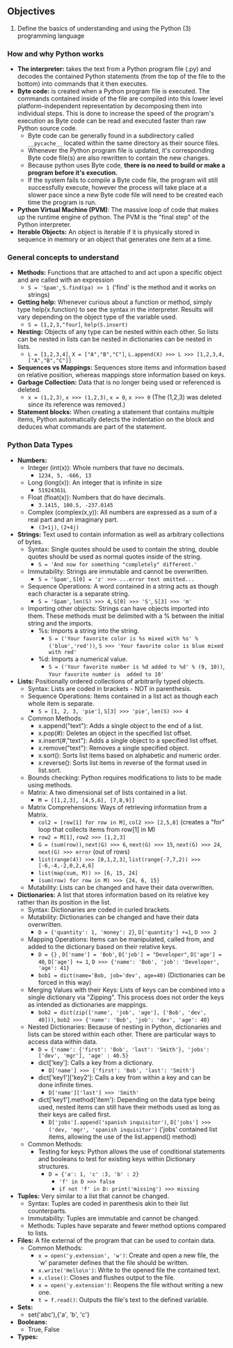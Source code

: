 ## Objectives
1. Define the basics of understanding and using the Python (3) programming language

### How and why Python works
-  **The interpreter:**  takes the text from a Python program file (.py) and decodes the contained Python statements (from the top of the file to the bottom) into commands that it then executes. 
-  **Byte code:** is created when a Python program file is executed. The commands contained inside of the file are compiled into this lower level platform-independent representation by decomposing them into individual steps. This is done to increase the speed of the program's execution as Byte code can be read and executed faster than raw Python source code.
    - Byte code can be generally found in a subdirectory called ``__pycache__`` located within the same directory as their source files. 
    - Whenever the Python program file is updated, it's corresponding Byte code file(s) are also rewritten to contain the new changes.
    - Because python uses Byte code, **there is no need to build or make a program before it's execution.**
    - If the system fails to compile a Byte code file, the program will still successfully execute, however the process will take place at a slower pace since a new Byte code file will need to be created each time the program is run. 
-  **Python Virtual Machine (PVM)**: The massive loop of code that makes up the runtime engine of python. The PVM is the "final step" of the Python interpreter.
-  **Iterable Objects:** An object is iterable if it is physically stored in sequence in memory or an object that generates one item at a time.

### General concepts to understand
-  **Methods:** Functions that are attached to and act upon a specific object and are called with an expression
    - `S = 'Spam'`, `S.find(pa) >> 1 `('find' is the method and it works on strings)
-  **Getting help:** Whenever curious about a function or method, simply type help(x.function) to see the syntax in the interpreter. Results will vary depending on the object type of the variable used.
    - `S = [1,2,3,"four]`, `help(S.insert)`
-  **Nesting:** Objects of any type can be nested within each other. So lists can be nested in lists can be nested in dictionaries can be nested in lists. 
    - `L = [1,2,3,4]`, `X = ["A","B","C"]`, `L.append(X) >>> L >>> [1,2,3,4,["A","B","C"]]`
-  **Sequences vs Mappings:** Sequences store items and information based on relative position, whereas mappings store information based on keys.
-  **Garbage Collection:** Data that is no longer being used or referenced is deleted.
    - `x = (1,2,3)`, `x >>> (1,2,3)`, `x = 0`, `x >>> 0` (The (1,2,3) was deleted since its reference was removed.)
-  **Statement blocks:** When creating a statement that contains multiple items, Python automatically detects the indentation on the block and deduces what commands are part of the statement.
### Python Data Types
-  **Numbers:**
    - Integer (int(x)): Whole numbers that have no decimals.
        - `1234, 5, -666, 13`
    - Long (long(x)): An integer that is infinite in size
        - `51924361L`
    - Float (float(x)): Numbers that do have decimals.
        - `3.1415, 100.5, -237.0145`
    - Complex (complex(x,y)): All numbers are expressed as a sum of a real part and an imaginary part.
        - `(3+1j)`, `(2+4j)`
-  **Strings:** Text used to contain information as well as arbitrary collections of bytes.
    - Syntax: Single quotes should be used to contain the string, double quotes should be used as normal quotes inside of the string.
        - `S = 'And now for something "completely" different.'`
    - Immutability: Strings are immutable and cannot be overwritten. 
        - `S = 'Spam'`, `S[0] = 'z' >>> ...error text omitted...`
    - Sequence Operations: A word contained in a string acts as though each character is a separate string.
        - `S = 'Spam'`, `len(S) >>> 4`, `S[0] >>> 'S'`, `S[3] >>> 'm'`
    - Importing other objects: Strings can have objects imported into them. These methods must be delimited with a % between the initial string and the imports.
        - %s: Imports a string into the string.
            - `S = ('Your favorite color is %s mixed with %s' % ('blue','red'))`, `S >>> 'Your favorite color is blue mixed with red'`
        - %d: Imports a numerical value.
            - `S = ('Your favorite number is %d added to %d' % (9, 10))`, `Your favorite number is  added to 10'`
-  **Lists:** Positionally ordered collections of arbitrarily typed objects.
    - Syntax: Lists are coded in brackets - NOT in parenthesis.
    - Sequence Operations: Items contained in a list act as though each whole item is separate. 
        - `S = [1, 2, 3, 'pie']`, `S[3] >>> 'pie'`, `len(S) >>> 4`
    - Common Methods:
        - x.append("text"): Adds a single object to the end of a list.
        - x.pop(#): Deletes an object in the specified list offset. 
        - x.insert(#,"text"): Adds a single object to a specified list offset.
        - x.remove("text"): Removes a single specified object.
        - x.sort(): Sorts list items based on alphabetic and numeric order.
        - x.reverse(): Sorts list items in reverse of the format used in list.sort.
    - Bounds checking: Python requires modifications to lists to be made using methods. 
    - Matrix: A two dimensional set of lists contained in a list.
        - `M = [[1,2,3], [4,5,6], [7,8,9]]`
    - Matrix Comprehensions: Ways of retrieving information from a Matrix.
        - `col2 = [row[1] for row in M]`, `col2 >>> [2,5,8]` (creates a "for" loop that collects items from row[1] in M)
        - `row2 = M[1]`, `row2 >>> [1,2,3]`
        - `G = (sum(row))`, `next(G) >>> 6`, `next(G) >>> 15`, `next(G) >>> 24`, `next(G) >>> error` (out of rows)
        - `list(range(4)) >>> [0,1,2,3]`, `list(range{-7,7,2)) >>> [-6,-4,-2,0,2,4,6]`
        - `list(map(sum, M)) >> [6, 15, 24]`
        - `(sum(row) for row in M) >>> {24, 6, 15}`
    - Mutability: Lists can be changed and have their data overwritten.
-  **Dictionaries:** A list that stores information based on its relative key rather than its position in the list.
    - Syntax: Dictionaries are coded in curled brackets. 
    - Mutability: Dictionaries can be changed and have their data overwritten.
        - `D = {'quantity': 1, 'money': 2}`, `D['quantity'] +=1`, `D >>> 2`
    - Mapping Operations: Items can be manipulated, called from, and added to the dictionary based on their relative keys.
        - `D = {}` , `D['name'] = 'Bob'`, `D['job'] = "Developer"`, `D['age'] = 40`, `D['age'] += 1`, `D >>> {'name': 'Bob', 'job': 'Developer', 'age': 41}`
        - `bob1 = dict(name='Bob, job='dev', age=40)` (Dictionaries can be forced in this way)
    - Merging Values with their Keys: Lists of keys can be combined into a single dictionary via "Zipping". This process does not order the keys as intended as dictionaries are mappings.
        - `bob2 = dict(zip(['name', 'job', 'age'], ['Bob', 'dev', 40]))`, `bob2 >>> {'name': 'Bob', 'job': 'dev', 'age': 40}`
    - Nested Dictionaries: Because of nesting in Python, dictionaries and lists can be stored within each other. There are particular ways to access data within data.
        - `D = {'name': {'first': 'Bob', 'last': 'Smith'}, 'jobs': ['dev', 'mgr'], 'age' : 40.5}`
        - dict['key']: Calls a key from a dictionary.
            - `D['name'] >>> {'first': 'Bob', 'last': 'Smith'}`
        - dict['key1']['key2']: Calls a key from within a key and can be done infinite times.
            - `D['name']['last'] >>> 'Smith'`
        - dict['key1'].method('item'): Depending on the data type being used, nested items can still have their methods used as long as their keys are called first.
            - `D['jobs'].append('spanish inquisitor')`, `D['jobs'] >>> ('dev, 'mgr', 'spanish inquisitor')` ('jobs' contained list items, allowing the use of the list.append() method)
    - Common Methods:
        - Testing for keys: Python allows the use of conditional statements and booleans to test for existing keys within Dictionary structures. 
            - `D = {'a': 1, 'c' :3, 'b' : 2}`
                - `'f' in D >>> false`
                - `if not 'f' in D: print('missing') >>> missing`
-  **Tuples:** Very similar to a list that cannot be changed.
    - Syntax: Tuples are coded in parenthesis akin to their list counterparts.
    - Immutability: Tuples are immutable and cannot be changed.
    - Methods: Tuples have separate and fewer method options compared to lists.
-  **Files:** A file external of the program that can be used to contain data.
    - Common Methods:
        - `x = open('y.extension', 'w')`: Create and open a new file, the 'w' parameter defines that the file should be written.
        - `x.write('Hello\n')`: Write to the opened file the contained text. 
        - `x.close()`: Closes and flushes output to the file.
        - `x = open('y.extension')`: Reopens the file without writing a new one.
        - `t = f.read()`: Outputs the file's text to the defined variable.     
-  **Sets:**
    - set('abc'),{'a', 'b', 'c'}
-  **Booleans:**
    - True, False
-  **Types:**
               


